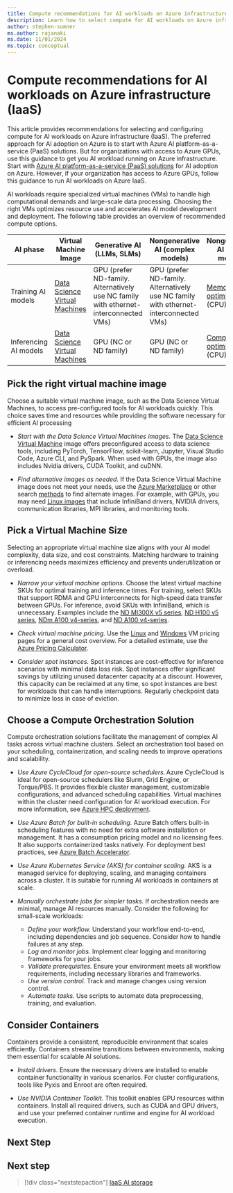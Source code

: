```yaml
---
title: Compute recommendations for AI workloads on Azure infrastructure (IaaS)
description: Learn how to select compute for AI workloads on Azure infrastructure (IaaS)
author: stephen-sumner
ms.author: rajanaki
ms.date: 11/01/2024
ms.topic: conceptual
---
```


# Compute recommendations for AI workloads on Azure infrastructure (IaaS)

This article provides recommendations for selecting and configuring compute for AI workloads on Azure infrastructure (IaaS). The preferred approach for AI adoption on Azure is to start with Azure AI platform-as-a-service (PaaS) solutions. But for organizations with access to Azure GPUs, use this guidance to get you AI workload running on Azure infrastructure. Start with [Azure AI platform-as-a-service (PaaS) solutions](../platform/architectures.md) for AI adoption on Azure. However, if your organization has access to Azure GPUs, follow this guidance to run AI workloads on Azure IaaS.

AI workloads require specialized virtual machines (VMs) to handle high computational demands and large-scale data processing. Choosing the right VMs optimizes resource use and accelerates AI model development and deployment. The following table provides an overview of recommended compute options.

| AI phase             | Virtual Machine Image  | Generative AI (LLMs, SLMs) | Nongenerative AI (complex models)  | Nongenerative AI (small models)  |
|----------------------|------------------------|----------------------------|------------------------------------|----------------------------------|
| Training AI models   | [Data Science Virtual Machines](https://azure.microsoft.com/services/virtual-machines/data-science/)     | GPU (prefer ND-family. Alternatively use NC family with ethernet-interconnected VMs) | GPU (prefer ND-family. Alternatively use NC family with ethernet-interconnected VMs) | [Memory-optimized](https://azure.microsoft.com/services/virtual-machines/memory-optimized/) (CPU) |
| Inferencing AI models| [Data Science Virtual Machines](https://azure.microsoft.com/services/virtual-machines/data-science/)     | GPU (NC or ND family)  | GPU (NC or ND family) | [Compute-optimized](https://azure.microsoft.com/services/virtual-machines/compute-optimized/) (CPU) |

## Pick the right virtual machine image

Choose a suitable virtual machine image, such as the Data Science Virtual Machines, to access pre-configured tools for AI workloads quickly. This choice saves time and resources while providing the software necessary for efficient AI processing

- *Start with the Data Science Virtual Machines images.* The [Data Science Virtual Machine](/azure/machine-learning/data-science-virtual-machine/overview)  image offers preconfigured access to data science tools, including PyTorch, TensorFlow, scikit-learn, Jupyter, Visual Studio Code, Azure CLI, and PySpark. When used with GPUs, the image also includes Nvidia drivers, CUDA Toolkit, and cuDNN.

- *Find alternative images as needed.* If the Data Science Virtual Machine image does not meet your needs, use the [Azure Marketplace](https://azuremarketplace.microsoft.com/marketplace/apps) or other search [methods](/azure/virtual-machines/overview#distributions) to find alternate images. For example, with GPUs, you may need [Linux images](/azure/virtual-machines/configure) that include InfiniBand drivers, NVIDIA drivers, communication libraries, MPI libraries, and monitoring tools.

## Pick a Virtual Machine Size

Selecting an appropriate virtual machine size aligns with your AI model complexity, data size, and cost constraints. Matching hardware to training or inferencing needs maximizes efficiency and prevents underutilization or overload.

- *Narrow your virtual machine options.* Choose the latest virtual machine SKUs for optimal training and inference times. For training, select SKUs that support RDMA and GPU interconnects for high-speed data transfer between GPUs. For inference, avoid SKUs with InfiniBand, which is unnecessary. Examples include the [ND MI300X v5 series](/azure/virtual-machines/sizes/gpu-accelerated/nd-mi300x-v5-series), [ND H100 v5 series](/azure/virtual-machines/nd-h100-v5-series), [NDm A100 v4-series](/azure/virtual-machines/ndm-a100-v4-series), and [ND A100 v4-series](/azure/virtual-machines/nda100-v4-series).

- *Check virtual machine pricing.* Use the [Linux](https://azure.microsoft.com/pricing/details/virtual-machines/linux/) and [Windows](https://azure.microsoft.com/pricing/details/virtual-machines/windows/) VM pricing pages for a general cost overview. For a detailed estimate, use the [Azure Pricing Calculator](https://azure.microsoft.com/pricing/calculator/).

- *Consider spot instances.* Spot instances are cost-effective for inference scenarios with minimal data loss risk. Spot instances offer significant savings by utilizing unused datacenter capacity at a discount. However, this capacity can be reclaimed at any time, so spot instances are best for workloads that can handle interruptions. Regularly checkpoint data to minimize loss in case of eviction.

## Choose a Compute Orchestration Solution

Compute orchestration solutions facilitate the management of complex AI tasks across virtual machine clusters. Select an orchestration tool based on your scheduling, containerization, and scaling needs to improve operations and scalability.

- *Use Azure CycleCloud for open-source schedulers.* Azure CycleCloud is ideal for open-source schedulers like Slurm, Grid Engine, or Torque/PBS. It provides flexible cluster management, customizable configurations, and advanced scheduling capabilities. Virtual machines within the cluster need configuration for AI workload execution. For more information, see [Azure HPC deployment](https://github.com/Azure/azurehpc#azurehpc).

- *Use Azure Batch for built-in scheduling.* Azure Batch offers built-in scheduling features with no need for extra software installation or management. It has a consumption pricing model and no licensing fees. It also supports containerized tasks natively. For deployment best practices, see [Azure Batch Accelerator](https://github.com/Azure/bacc).

- *Use Azure Kubernetes Service (AKS) for container scaling.* AKS is a managed service for deploying, scaling, and managing containers across a cluster. It is suitable for running AI workloads in containers at scale.

- *Manually orchestrate jobs for simpler tasks.* If orchestration needs are minimal, manage AI resources manually. Consider the following for small-scale workloads:
    - *Define your workflow.* Understand your workflow end-to-end, including dependencies and job sequence. Consider how to handle failures at any step.
    - *Log and monitor jobs.* Implement clear logging and monitoring frameworks for your jobs.
    - *Validate prerequisites.* Ensure your environment meets all workflow requirements, including necessary libraries and frameworks.
    - *Use version control.* Track and manage changes using version control.
    - *Automate tasks.* Use scripts to automate data preprocessing, training, and evaluation.

## Consider Containers

Containers provide a consistent, reproducible environment that scales efficiently. Containers streamline transitions between environments, making them essential for scalable AI solutions.

- *Install drivers.* Ensure the necessary drivers are installed to enable container functionality in various scenarios. For cluster configurations, tools like Pyxis and Enroot are often required.

- *Use NVIDIA Container Toolkit.* This toolkit enables GPU resources within containers. Install all required drivers, such as CUDA and GPU drivers, and use your preferred container runtime and engine for AI workload execution.

## Next Step

## Next step

> [!div class="nextstepaction"]
> [IaaS AI storage](./storage.md)
